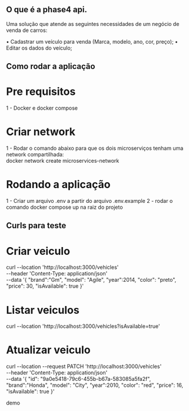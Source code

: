 ## O que é a phase4 api.

Uma solução que atende as seguintes necessidades de um negócio de venda de carros:

• Cadastrar um veículo para venda (Marca, modelo, ano, cor, preço);
• Editar os dados do veículo;

## Como rodar a aplicação

# Pre requisitos

1 - Docker e docker compose

# Criar network

1 - Rodar o comando abaixo para que os dois microserviços tenham uma network compartilhada:  
docker network create microservices-network

# Rodando a aplicação

1 - Criar um arquivo .env a partir do arquivo .env.example
2 - rodar o comando docker compose up na raiz do projeto

## Curls para teste

# Criar veiculo

curl --location 'http://localhost:3000/vehicles' \
--header 'Content-Type: application/json' \
--data '{
"brand":"Gm",
"model": "Agile",
"year":2014,
"color": "preto",
"price": 30,
"isAvailable": true
}'

# Listar veiculos

curl --location 'http://localhost:3000/vehicles?isAvailable=true'

# Atualizar veiculo

curl --location --request PATCH 'http://localhost:3000/vehicles' \
--header 'Content-Type: application/json' \
--data '{
"id": "9a0e5418-79c6-455b-b67a-583085a5fa2f",
"brand":"Honda",
"model": "City",
"year":2010,
"color": "red",
"price": 16,
"isAvailable": true
}'

demo

